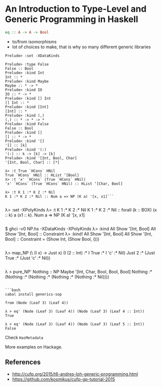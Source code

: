 # An Introduction to Type-Level and Generic Programming in Haskell

```haskell
eq :: A -> A -> Bool
```

- to/from isomorphisms
- lot of choices to make, that is why so many different generic libraries

```
Prelude> :set -XDataKinds
```
```
Prelude> :type False
False :: Bool
Prelude> :kind Int
Int :: *
Prelude> :kind Maybe
Maybe :: * -> *
Prelude> :kind IO
IO :: * -> *
Prelude> :kind [] Int
[] Int :: *
Prelude> :kind [Int]
[Int] :: *
Prelude> :kind (,)
(,) :: * -> * -> *
Prelude> :kind False
False :: Bool
Prelude> :kind []
[] :: * -> *
Prelude> :kind '[]
'[] :: [k]
Prelude> :kind '(:)
'(:) :: k -> [k] -> [k]
Prelude> :kind '[Int, Bool, Char]
'[Int, Bool, Char] :: [*]
```

```
λ> :t True `HCons` HNil
True `HCons` HNil :: HList ‘[Bool]
λ> :t 'x' `HCons` (True `HCons` HNil)
'x' `HCons` (True `HCons` HNil) :: HList ‘[Char, Bool]
```

```
λ> :t K 1 :* K 2 :* Nil
K 1 :* K 2 :* Nil :: Num a => NP (K a) '[x, x1]```
```

```
```
λ> :set -XPolyKinds
λ> :t K 1 :* K 2 :* Nil
K 1 :* K 2 :* Nil
  :: forall (k :: BOX) (x :: k) a (x1 :: k).
     Num a =>
     NP (K a) '[x, x1]
```

```
$ ghci -v0 NP.hs -XDataKinds -XPolyKinds
λ> :kind All Show '[Int, Bool]
All Show '[Int, Bool] :: Constraint
λ> :kind! All Show '[Int, Bool]
All Show '[Int, Bool] :: Constraint
= (Show Int, (Show Bool, ()))
```

```
λ> map_NP (\ (I x) -> Just x) (I (2 :: Int) :* I True :* I 'c' :* Nil)
Just 2 :* (Just True :* (Just 'c' :* Nil))
```

```
λ > pure_NP' Nothing :: NP Maybe '[Int, Char, Bool, Bool, Bool]
Nothing :* (Nothing :* (Nothing :* (Nothing :* (Nothing :* Nil))))
```

```bash
cabal install generics-sop
```

```
from (Node (Leaf 3) (Leaf 4))
```

```
λ > eq' (Node (Leaf 3) (Leaf 4)) (Node (Leaf 3) (Leaf 4 :: Int))
True
```

```
λ > eq' (Node (Leaf 3) (Leaf 4)) (Node (Leaf 3) (Leaf 5 :: Int))
False
```
Check `HasMetadata`

More examples on Hackage.

## References

- http://cufp.org/2015/t6-andres-loh-generic-programming.html
- https://github.com/kosmikus/cufp-gp-tutorial-2015
